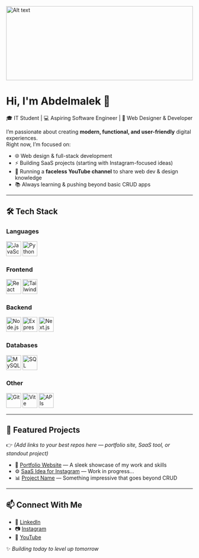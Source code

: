 <img src="https://images.pexels.com/photos/270366/pexels-photo-270366.jpeg" alt="Alt text" style="width:100%; height:200px; object-fit:cover;" />

# Hi, I'm Abdelmalek 👋

🎓 IT Student | 💻 Aspiring Software Engineer | 🚀 Web Designer & Developer  

I’m passionate about creating **modern, functional, and user-friendly** digital experiences.  
Right now, I’m focused on:  
- 🌐 Web design & full-stack development  
- ⚡ Building SaaS projects (starting with Instagram-focused ideas)  
- 🎥 Running a **faceless YouTube channel** to share web dev & design knowledge  
- 📚 Always learning & pushing beyond basic CRUD apps  

---

## 🛠️ Tech Stack  

### **Languages**
<p align="left">
  <img src="https://cdn.jsdelivr.net/gh/devicons/devicon/icons/javascript/javascript-original.svg" alt="JavaScript" width="40" height="40"/>
  <img src="https://cdn.jsdelivr.net/gh/devicons/devicon/icons/python/python-original.svg" alt="Python" width="40" height="40"/>
</p>

### **Frontend**
<p align="left">
  <img src="https://cdn.jsdelivr.net/gh/devicons/devicon/icons/react/react-original.svg" alt="React" width="40" height="40"/>
  <img src="https://cdn.jsdelivr.net/gh/devicons/devicon/icons/tailwindcss/tailwindcss-plain.svg" alt="TailwindCSS" width="40" height="40"/>
</p>

### **Backend**
<p align="left">
  <img src="https://cdn.jsdelivr.net/gh/devicons/devicon/icons/nodejs/nodejs-original.svg" alt="Node.js" width="40" height="40"/>
  <img src="https://cdn.jsdelivr.net/gh/devicons/devicon/icons/express/express-original.svg" alt="Express" width="40" height="40"/>
  <img src="https://cdn.jsdelivr.net/gh/devicons/devicon/icons/nextjs/nextjs-original.svg" alt="Next.js" width="40" height="40"/>
</p>

### **Databases**
<p align="left">
  <img src="https://cdn.jsdelivr.net/gh/devicons/devicon/icons/mysql/mysql-original.svg" alt="MySQL" width="40" height="40"/>
  <img src="https://cdn.jsdelivr.net/gh/devicons/devicon/icons/sqlite/sqlite-original.svg" alt="SQL" width="40" height="40"/>
</p>

### **Other**
<p align="left">
  <img src="https://cdn.jsdelivr.net/gh/devicons/devicon/icons/git/git-original.svg" alt="Git" width="40" height="40"/>
  <img src="https://cdn.jsdelivr.net/gh/devicons/devicon/icons/vite/vite-original.svg" alt="Vite" width="40" height="40"/>
  <img src="https://cdn.jsdelivr.net/gh/devicons/devicon/icons/api/api-original.svg" alt="APIs" width="40" height="40"/>
</p>


---

## 🌟 Featured Projects
👉 *(Add links to your best repos here — portfolio site, SaaS tool, or standout project)*  

- 🔗 [Portfolio Website](#) — A sleek showcase of my work and skills  
- ⚙️ [SaaS Idea for Instagram](#) — Work in progress…  
- 📊 [Project Name](#) — Something impressive that goes beyond CRUD  


---

## 📫 Connect With Me
- 💼 [LinkedIn](#)  
- 📷 [Instagram](#)  
- 🎥 [YouTube](#)  

✨ *Building today to level up tomorrow*  
